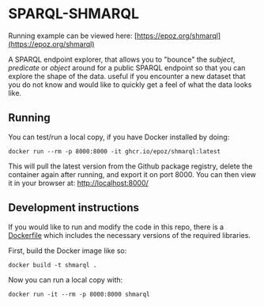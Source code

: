 # SPARQL-SHMARQL

Running example can be viewed here: [https://epoz.org/shmarql](https://epoz.org/shmarql)

A SPARQL endpoint explorer, that allows you to "bounce" the _subject_, _predicate_ or _object_ around for a public SPARQL endpoint so that you can explore the shape of the data.
useful if you encounter a new dataset that you do not know and would like to quickly get a feel of what the data looks like.

## Running

You can test/run a local copy, if you have Docker installed by doing:

```shell
docker run --rm -p 8000:8000 -it ghcr.io/epoz/shmarql:latest
```

This will pull the latest version from the Github package registry, delete the container again after running, and export it on port 8000.
You can then view it in your browser at: [http://localhost:8000/](http://localhost:8000/)

## Development instructions

If you would like to run and modify the code in this repo, there is a [Dockerfile](Dockerfile) which includes the necessary versions of the required libraries.

First, build the Docker image like so:

```shell
docker build -t shmarql .
```

Now you can run a local copy with:

```shell
docker run -it --rm -p 8000:8000 shmarql
```
